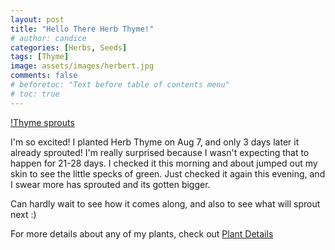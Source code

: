 ```yaml
---
layout: post
title: "Hello There Herb Thyme!"
# author: candice
categories: [Herbs, Seeds]
tags: [Thyme]
image: assets/images/herbert.jpg
comments: false
# beforetoc: "Text before table of contents menu"
# toc: true
---
```


<!-- > Quote -->

<!-- <img class="figure-img" src="../assets/images/16.jpg"> -->

[!Thyme sprouts](https://raw.githubusercontent.com/cndragn/garden/master/assets/images/thyme-aug11.png)

I'm so excited! I planted Herb Thyme on Aug 7, and only 3 days later it already sprouted! I'm really surprised because I wasn't expecting that to happen for 21-28 days. I checked it this morning and about jumped out my skin to see the little specks of green. Just checked it again this evening, and I swear more has sprouted and its gotten bigger.

Can hardly wait to see how it comes along, and also to see what will sprout next :)

For more details about any of my plants, check out [Plant Details](../details)
